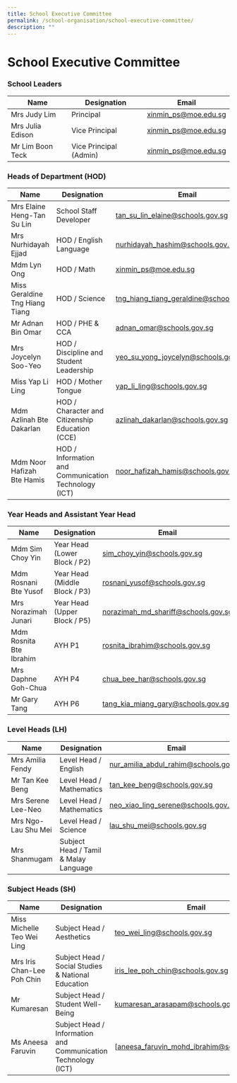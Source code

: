 ```yaml
---
title: School Executive Committee
permalink: /school-organisation/school-executive-committee/
description: ""
---
```

# **School Executive Committee**

### School Leaders


| Name 	| Designation 	| Email 	|
|---	|---	|---	|
| Mrs Judy Lim 	| Principal 	| [xinmin_ps@moe.edu.sg](mailto:xinmin_ps@moe.edu.sg) 	|
| Mrs Julia Edison 	| Vice Principal 	| [xinmin_ps@moe.edu.sg](mailto:xinmin_ps@moe.edu.sg) 	|
| Mr Lim Boon Teck 	| Vice Principal (Admin) 	| [xinmin_ps@moe.edu.sg](mailto:xinmin_ps@moe.edu.sg) 	|

### Heads of Department (HOD)

| Name 	| Designation 	| Email 	|
|---	|---	|---	|
| Mrs Elaine Heng-Tan Su Lin 	| School Staff Developer 	| [tan_su_lin_elaine@schools.gov.sg](mailto:tan_su_lin_elaine@schools.gov.sg) 	|
| Mrs Nurhidayah Ejjad 	| HOD / English Language 	| [nurhidayah_hashim@schools.gov.sg](mailto:nurhidayah_hashim@schools.gov.sg) 	|
| Mdm Lyn Ong 	| HOD / Math 	| [xinmin_ps@moe.edu.sg](xinmin_ps@moe.edu.sg) 	|
| Miss Geraldine Tng Hiang Tiang 	| HOD / Science 	| [tng_hiang_tiang_geraldine@schools.gov.sg](mailto:tng_hiang_tiang_geraldine@schools.gov.sg) 	|
| Mr Adnan Bin Omar 	| HOD / PHE & CCA 	| [adnan_omar@schools.gov.sg](mailto:adnan_omar@schools.gov.sg) 	|
| Mrs Joycelyn Soo-Yeo 	| HOD / Discipline and Student Leadership 	| [yeo_su_yong_joycelyn@schools.gov.sg](mailto:yeo_su_yong_joycelyn@schools.gov.sg) 	|
| Miss Yap Li Ling 	| HOD / Mother Tongue 	| [yap_li_ling@schools.gov.sg](mailto:yap_li_ling@schools.gov.sg) 	|
| Mdm Azlinah Bte Dakarlan  	| HOD / Character and Citizenship Education (CCE) 	| [azlinah_dakarlan@schools.gov.sg](mailto:azlinah_dakarlan@schools.gov.sg) 	|
| Mdm Noor Hafizah Bte Hamis 	| HOD / Information and Communication Technology (ICT) 	| [noor_hafizah_hamis@schools.gov.sg](mailto:noor_hafizah_hamis@schools.gov.sg) 	|


### Year Heads and Assistant Year Head


| Name 	| Designation 	| Email 	|
|---	|---	|---	|
| Mdm Sim Choy Yin  	| Year Head (Lower Block / P2) 	| [sim_choy_yin@schools.gov.sg](mailto:sim_choy_yin@schools.gov.sg) 	|
| Mdm Rosnani Bte Yusof  	| Year Head (Middle Block / P3) 	| [rosnani_yusof@schools.gov.sg](mailto:rosnani_yusof@schools.gov.sg) 	|
| Mrs Norazimah Junari 	| Year Head (Upper Block / P5) 	| [norazimah_md_shariff@schools.gov.sg](mailto:norazimah_md_shariff@schools.gov.sg) 	|
| Mdm Rosnita Bte Ibrahim 	| AYH P1 	| [rosnita_ibrahim@schools.gov.sg](mailto:rosnita_ibrahim@schools.gov.sg) 	|
| Mrs Daphne Goh-Chua 	| AYH P4 	| [chua_bee_har@schools.gov.sg](mailto:chua_bee_har@schools.gov.sg) 	|
| Mr Gary Tang 	| AYH P6 	| [tang_kia_miang_gary@schools.gov.sg](mailto:tang_kia_miang_gary@schools.gov.sg) 	|


### Level Heads (LH)

| Name 	| Designation 	| Email 	|
|---	|---	|---	|
|Mrs Amilia Fendy | Level Head / English | [nur_amilia_abdul_rahim@schools.gov.sg](nur_amilia_abdul_rahim@schools.gov.sg)|
| Mr Tan Kee Beng 	| Level Head / Mathematics 	| [tan_kee_beng@schools.gov.sg](mailto:tan_kee_beng@schools.gov.sg) 	|
| Mrs Serene Lee-Neo 	| Level Head / Mathematics 	| [neo_xiao_ling_serene@schools.gov.sg](mailto:neo_xiao_ling_serene@schools.gov.sg) 	|
| Mrs Ngo-Lau Shu Mei 	| Level Head / Science 	| [lau_shu_mei@schools.gov.sg](mailto:lau_shu_mei@schools.gov.sg) 	|
| Mrs Shanmugam 	| Subject Head / Tamil & Malay Language 	| 

### Subject Heads (SH)

| Name 	| Designation 	| Email 	|
|---	|---	|---	|
| Miss Michelle Teo Wei Ling 	| Subject Head / Aesthetics 	| [teo_wei_ling@schools.gov.sg](mailto:teo_wei_ling@schools.gov.sg) 	|
| Mrs Iris Chan-Lee Poh Chin 	| Subject Head / Social Studies & National Education 	| [iris_lee_poh_chin@schools.gov.sg](mailto:iris_lee_poh_chin@schools.gov.sg) 	|
| Mr Kumaresan 	|  Subject Head / Student Well-Being 	| [kumaresan_arasapam@schools.gov.sg](mailto:kumaresan_arasapam@schools.gov.sg) 	|
| Ms Aneesa Faruvin 	| Subject Head / Information and Communication Technology (ICT) 	| [aneesa_faruvin_mohd_ibrahim@schools.gov.sg] |(aneesa_faruvin_mohd_ibrahim@schools.gov.sg) |